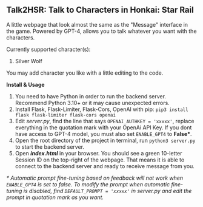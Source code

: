## Talk2HSR: Talk to Characters in Honkai: Star Rail
A little webpage that look almost the same as the "Message" interface in the game. Powered by GPT-4, allows you to talk whatever you want with the characters. 

Currently supported character(s):

 1. Silver Wolf

You may add character you like with a little editing to the code.

**Install & Usage**

 1. You need to have Python in order to run the backend server. Recommend Python 3.10+ or it may cause unexpected errors.
 2. Install Flask, Flask-Limiter, Flask-Cors, OpenAI with pip:
 `pip3 install flask flask-limiter flask-cors openai`
 3. Edit *server.py*, find the line that says `OPENAI_AUTHKEY = 'xxxxx'`, replace everything in the quotation mark with your OpenAi API Key. If you dont have access to GPT-4 model, you must also set `ENABLE_GPT4` to **False\***.
 4. Open the root directory of the project in terminal, run
 `python3 server.py` to start the backend server.
 5. Open ***index.html*** in your browser. You should see a green 10-letter Session ID on the top-right of the webpage. That means it is able to connect to the backend server and ready to receive message from you.

*\* Automatic prompt fine-tuning based on feedback will not work when `ENABLE_GPT4` is set to false. To modify the prompt when automatic fine-tuning is disabled, find `DEFAULT_PROMPT = 'xxxxx'` in server.py and edit the prompt in quotation mark as you want.*